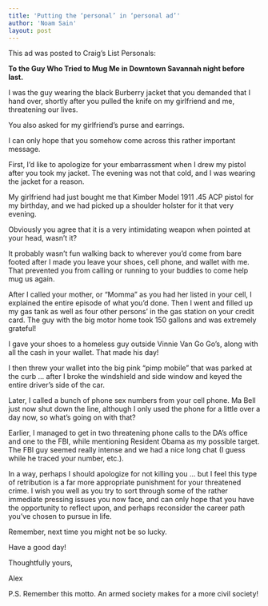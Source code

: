 ```yaml
---
title: 'Putting the ‘personal’ in ‘personal ad’'
author: 'Noam Sain'
layout: post
---
```


This ad was posted to Craig’s List Personals:

**To the Guy Who Tried to Mug Me in Downtown Savannah night before last.**

I was the guy wearing the black Burberry jacket that you demanded that I hand over, shortly after you pulled the knife on my girlfriend and me, threatening our lives.

You also asked for my girlfriend’s purse and earrings.

I can only hope that you somehow come across this rather important message.

First, I’d like to apologize for your embarrassment when I drew my pistol after you took my jacket. The evening was not that cold, and I was wearing the jacket for a reason.

My girlfriend had just bought me that Kimber Model 1911 .45 ACP pistol for my birthday, and we had picked up a shoulder holster for it that very evening.

Obviously you agree that it is a very intimidating weapon when pointed at your head, wasn’t it?

It probably wasn’t fun walking back to wherever you’d come from bare footed after I made you leave your shoes, cell phone, and wallet with me. That prevented you from calling or running to your buddies to come help mug us again.

After I called your mother, or “Momma” as you had her listed in your cell, I explained the entire episode of what you’d done. Then I went and filled up my gas tank as well as four other persons’ in the gas station on your credit card. The guy with the big motor home took 150 gallons and was extremely grateful!

I gave your shoes to a homeless guy outside Vinnie Van Go Go’s, along with all the cash in your wallet. That made his day!

I then threw your wallet into the big pink “pimp mobile” that was parked at the curb … after I broke the windshield and side window and keyed the entire driver’s side of the car.

Later, I called a bunch of phone sex numbers from your cell phone. Ma Bell just now shut down the line, although I only used the phone for a little over a day now, so what’s going on with that?

Earlier, I managed to get in two threatening phone calls to the DA’s office and one to the FBI, while mentioning Resident Obama as my possible target. The FBI guy seemed really intense and we had a nice long chat (I guess while he traced your number, etc.).

In a way, perhaps I should apologize for not killing you … but I feel this type of retribution is a far more appropriate punishment for your threatened crime. I wish you well as you try to sort through some of the rather immediate pressing issues you now face, and can only hope that you have the opportunity to reflect upon, and perhaps reconsider the career path you’ve chosen to pursue in life.

Remember, next time you might not be so lucky.

Have a good day!

Thoughtfully yours,

Alex

P.S. Remember this motto. An armed society makes for a more civil society!
